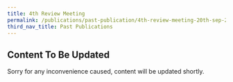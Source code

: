 ```yaml
---
title: 4th Review Meeting
permalink: /publications/past-publication/4th-review-meeting-20th-sep-2006/
third_nav_title: Past Publications
---
```

## **Content To Be Updated**
Sorry for any inconvenience caused, content will be updated shortly.